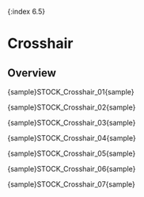 {:index 6.5}

# Crosshair

## Overview

{sample}STOCK\_Crosshair\_01{sample}

{sample}STOCK\_Crosshair\_02{sample}

{sample}STOCK\_Crosshair\_03{sample}

{sample}STOCK\_Crosshair\_04{sample}

{sample}STOCK\_Crosshair\_05{sample}

{sample}STOCK\_Crosshair\_06{sample}

{sample}STOCK\_Crosshair\_07{sample}